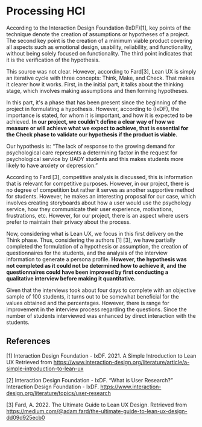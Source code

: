 # Processing HCI

According to the Interaction Design Foundation (IxDF)[1], key points of the technique denote the creation of assumptions or hypotheses of a project. The second key point is the creation of a minimum viable product covering all aspects such as emotional design, usability, reliability, and functionality, without being solely focused on functionality. The third point indicates that it is the verification of the hypothesis.

This source was not clear. However, according to Fard[3], Lean UX is simply an iterative cycle with three concepts: Think, Make, and Check. That makes it clearer how it works. First, in the initial part, it talks about the thinking stage, which involves making assumptions and then forming hypotheses.

In this part, it's a phase that has been present since the beginning of the project in formulating a hypothesis. However, according to (IxDF), the importance is stated, for whom it is important, and how it is expected to be achieved. **In our project, we couldn't define a clear way of how we measure or will achieve what we expect to achieve, that is essential for the Check phase to validate our hypothesis if the product is viable.**

Our hypothesis is: “The lack of response to the growing demand for psychological care represents a determining factor in the request for psychological service by UADY students and this makes students more likely to have anxiety or depression.”

According to Fard [3], competitive analysis is discussed, this is information that is relevant for competitive purposes. However, in our project, there is no degree of competition but rather it serves as another supportive method for students. However, he makes an interesting proposal for our case, which involves creating storyboards about how a user would use the psychology service, how they communicate their user experience, motivations, frustrations, etc. However, for our project, there is an aspect where users prefer to maintain their privacy about the process.

Now, considering what is Lean UX, we focus in this first delivery on the Think phase. Thus, considering the authors [1] [3], we have partially completed the formulation of a hypothesis or assumption, the creation of questionnaires for the students, and the analysis of the interview information to generate a persona profile. **However, the hypothesis was not completed as it could not be determined how to achieve it, and the questionnaires could have been improved by first conducting a qualitative interview before making it quantitative.**

Given that the interviews took about four days to complete with an objective sample of 100 students, it turns out to be somewhat beneficial for the values obtained and the percentages. However, there is range for improvement in the interview process regarding the questions. Since the number of students interviewed was enhanced by direct interaction with the students.


## References

[1] Interaction Design Foundation - IxDF. 2021. A Simple Introduction to Lean UX Retrieved from https://www.interaction-design.org/literature/article/a-simple-introduction-to-lean-ux

[2] Interaction Design Foundation - IxDF. “What is User Research?” Interaction Design Foundation - IxDF. https://www.interaction-design.org/literature/topics/user-research

[3] Fard, A. 2022. The Ultimate Guide to Lean UX Design. Retrieved from https://medium.com/@adam.fard/the-ultimate-guide-to-lean-ux-design-dd09d925ecb0
